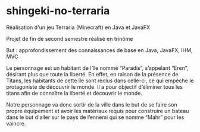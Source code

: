 # shingeki-no-terraria

Réalisation d'un jeu Terraria (Minecraft) en Java et JavaFX

Projet de fin de second semestre réalisé en trinôme

But : approfondissement des connaissances de base en Java, JavaFX, IHM, MVC

Le personnage est un habitant de l’île nommé “Paradis”, s’appelant “Eren”, désirant plus que toute la liberté. En effet, en raison de la présence de Titans, les habitants de cette île sont reclus dans celle-ci, ce qui empêche le protagoniste de découvrir le monde. 
Il a pour objectif d’éliminer tous les titans afin de connaître la liberté et découvrir le monde.

Notre personnage va donc sortir de la ville dans le but de se faire son propre équipement et avoir les matériaux requis pour construire un bateau dans le but d'aller sur le pays de l’ennemi qui se nomme “Mahr” pour les vaincre.
